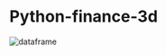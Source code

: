 # Python-finance-3d
![dataframe](https://user-images.githubusercontent.com/110793035/229876453-9d277e78-f8ff-427b-9751-d89d9d4701b9.gif)
